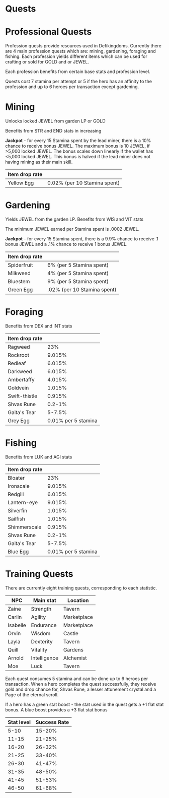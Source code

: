 

# Quests


# Professional Quests
Profession quests provide resources used in Defikingdoms. Currently there are 4 main profession quests which are: mining, gardening, foraging and fishing. Each profession yields different items which can be used for crafting or sold for GOLD and or JEWEL. 

Each profession benefits from certain base stats and profession level.

Quests cost 7 stamina per attempt or 5 if the hero has an affinity to the profession and up to 6 heroes per transaction except gardening.

 # Mining
Unlocks locked JEWEL from garden LP or GOLD

Benefits from STR and END stats in increasing

**Jackpot** - for every 15 Stamina spent by the lead miner, there is a 10% chance to receive bonus JEWEL. The maximum bonus is 10 JEWEL, if >5,000 locked JEWEL. The bonus scales down linearly if the wallet has <5,000 locked JEWEL. This bonus is halved if the lead miner does not having mining as their main skill.

|Item drop rate| |
|-|-|
|Yellow Egg | 0.02% (per 10 Stamina spent)|
# Gardening
Yields JEWEL from the garden LP. Benefits from WIS and VIT stats

The minimum JEWEL earned per Stamina spent is .0002 JEWEL.

**Jackpot** -
for every 15 Stamina spent, there is a 9.9% chance to receive .1 bonus JEWEL and a .1% chance to receive 1 bonus JEWEL. 

|Item drop rate| |
|-----|-|
|Spiderfruit | 6% (per 5 Stamina spent)|
|Milkweed | 4% (per 5 Stamina spent)|
|Bluestem | 9% (per 5 Stamina spent)|
|Green Egg | .02% (per 10 Stamina spent)|

# Foraging
Benefits from DEX and INT stats

|Item drop rate| |
|---|-------|
|Ragweed | 23%|
|Rockroot | 9.015%|
|Redleaf | 6.015%|
|Darkweed | 6.015%|
|Ambertaffy | 4.015%|
|Goldvein | 1.015%|
|Swift-thistle | 0.915%|
|Shvas Rune|0.2-1%|
|Gaita's Tear|5-7.5%|
|Grey Egg | 0.01% per 5 stamina|

# Fishing
Benefits from LUK and AGI stats

| Item drop rate  | |
| --- | ----------- |
|Bloater | 23%|
|Ironscale | 9.015%|
|Redgill | 6.015%|
|Lantern-eye | 9.015%|
|Silverfin | 1.015%|
|Sailfish | 1.015%|
|Shimmerscale | 0.915%|
|Shvas Rune|0.2-1%|
|Gaita's Tear|5-7.5%|
|Blue Egg | 0.01% per 5 stamina|


# Training Quests
There are currently eight training quests, corresponding to each statistic.

|NPC|Main stat|Location|
|-|-|-|
|Zaine|Strength|Tavern|
|Carlin|Agility|Marketplace|
|Isabelle|Endurance|Marketplace|
|Orvin|Wisdom|Castle|
|Layla|Dexterity|Tavern|
|Quill|Vitality|Gardens|
|Arnold|Intelligence|Alchemist|
|Moe|Luck|Tavern

Each quest consumes 5 stamina and can be done up to 6 heroes per transaction. When a hero completes the quest successfully, they receive gold and drop chance for, Shvas Rune, a lesser attunement crystal and a Page of the eternal scroll.

If a hero has a green stat boost - the stat used in the quest gets a +1 flat stat bonus. A blue boost provides a +3 flat stat bonus

|Stat level|Success Rate|
|-|-|
|5-10|15-20%|
|11-15|21-25%|
|16-20|26-32%|
|21-25|33-40%|
|26-30|41-47%| 
|31-35|48-50%|
|41-45|51-53%|
|46-50|61-68%|

